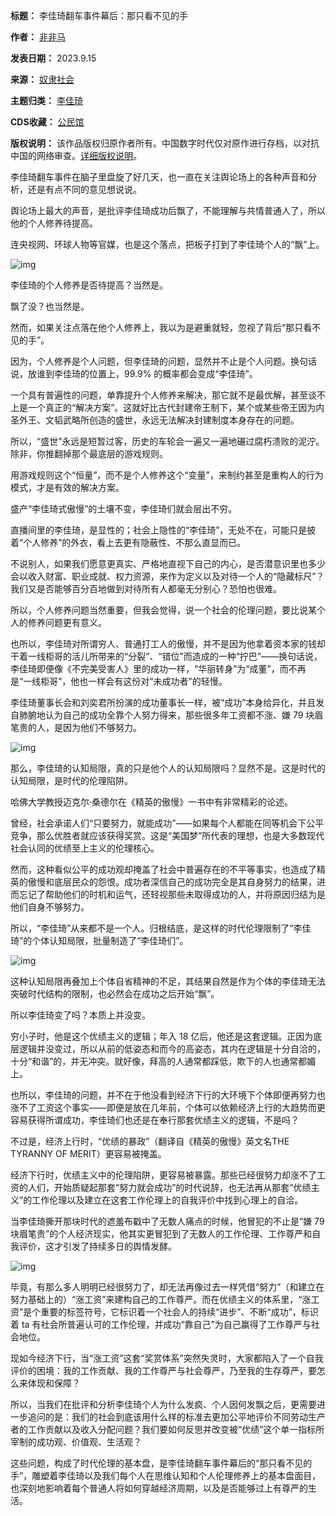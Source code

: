 

**标题：** 李佳琦翻车事件幕后：那只看不见的手  

**作者：** [非非马](https://chinadigitaltimes.net/space/奴隶社会)  

**发表日期：** 2023.9.15  

**来源：** [奴隶社会](https://web.archive.org/web/https://mp.weixin.qq.com/s/N2TIWmChyaslDX7K7HN-cQ)  

**主题归类：** [李佳琦](https://chinadigitaltimes.net/space/李佳琦)  

**CDS收藏：** [公民馆](https://chinadigitaltimes.net/space/%E5%85%AC%E6%B0%91%E9%A6%86)  

**版权说明：** 该作品版权归原作者所有。中国数字时代仅对原作进行存档，以对抗中国的网络审查。[详细版权说明](https://chinadigitaltimes.net/chinese/copyright)。


李佳琦翻车事件在脑子里盘旋了好几天，也一直在关注舆论场上的各种声音和分析，还是有点不同的意见想说说。 


舆论场上最大的声音，是批评李佳琦成功后飘了，不能理解与共情普通人了，所以他的个人修养待提高。


连央视网、环球人物等官媒，也是这个落点，把板子打到了李佳琦个人的“飘”上。


![img](https://chinadigitaltimes.net/chinese/files/2023/09/post-700296-6507256ca149f.)


李佳琦的个人修养是否待提高？当然是。


飘了没？也当然是。


然而，如果关注点落在他个人修养上，我以为是避重就轻，忽视了背后“那只看不见的手”。


因为，个人修养是个人问题，但李佳琦的问题，显然并不止是个人问题。换句话说，放谁到李佳琦的位置上，99.9% 的概率都会变成“李佳琦”。


一个具有普遍性的问题，单靠提升个人修养来解决，那它就不是最优解，甚至谈不上是一个真正的“解决方案”。这就好比古代封建帝王制下，某个或某些帝王因为内圣外王、文韬武略所创造的盛世，永远无法解决封建制度本身存在的问题。


所以，“盛世”永远是短暂过客，历史的车轮会一遍又一遍地碾过腐朽溃败的泥泞。除非，你推翻掉那个最底层的游戏规则。


用游戏规则这个“恒量”，而不是个人修养这个“变量”，来制约甚至是重构人的行为模式，才是有效的解决方案。


盛产“李佳琦式傲慢”的土壤不变，李佳琦们就会层出不穷。


直播间里的李佳琦，是显性的；社会上隐性的“李佳琦”，无处不在，可能只是披着“个人修养”的外衣，看上去更有隐蔽性、不那么直显而已。


不说别人，如果我们愿意更真实、严格地直视下自己的内心，是否潜意识里也多少会以收入财富、职业成就、权力资源，来作为定义以及对待一个人的“隐藏标尺”？我们又是否能够百分百地做到对待所有人都毫无分别心？恐怕也很难。


所以，个人修养问题当然重要，但我会觉得，说一个社会的伦理问题，要比说某个人的修养问题更有意义。


也所以，李佳琦对所谓穷人、普通打工人的傲慢，并不是因为他拿着资本家的钱却干着一线柜哥的活儿所带来的“分裂”、“错位”而造成的一种“拧巴”——换句话说，李佳琦即便像《不完美受害人》里的成功一样，“华丽转身”为“成董”，而不再是“一线柜哥”，他也一样会有这份对“未成功者”的轻慢。


李佳琦董事长会和刘奕君所扮演的成功董事长一样，被“成功”本身给异化，并且发自肺腑地认为自己的成功全靠个人努力得来，那些很多年工资都不涨、嫌 79 块眉笔贵的人，是因为他们不够努力。


![img](https://chinadigitaltimes.net/chinese/files/2023/09/post-700296-6507256cbbff7.)


那么，李佳琦的认知局限，真的只是他个人的认知局限吗？显然不是。这是时代的认知局限，是时代的伦理陷阱。


哈佛大学教授迈克尔·桑德尔在《精英的傲慢》一书中有非常精彩的论述。


曾经，社会承诺人们“只要努力，就能成功”⸺如果每个人都能在同等机会下公平竞争，那么优胜者就应该获得奖赏。这是“美国梦”所代表的理想，也是大多数现代社会认同的优绩至上主义的伦理核心。


然而，这种看似公平的成功观却掩盖了社会中普遍存在的不平等事实，也造成了精英的傲慢和底层民众的怨恨。成功者深信自己的成功完全是其自身努力的结果，进而忘记了帮助他们的时机和运气，还轻视那些未取得成功的人，并将原因归结为是他们自身不够努力。 


所以，“李佳琦”从来都不是一个人。归根结底，是这样的时代伦理限制了“李佳琦”的个体认知局限，批量制造了“李佳琦们”。


![img](https://chinadigitaltimes.net/chinese/files/2023/09/post-700296-6507256cd89bb.png)


这种认知局限再叠加上个体自省精神的不足，其结果自然是作为个体的李佳琦无法突破时代结构的限制，也必然会在成功之后开始“飘”。


所以李佳琦变了吗？本质上并没变。


穷小子时，他是这个优绩主义的逻辑；年入 18 亿后，他还是这套逻辑。正因为底层逻辑并没变过，所以从前的低姿态和而今的高姿态，其内在逻辑是十分自洽的，十分“和谐”的，并无冲突。就好像，拜高的人通常都踩低，欺下的人也通常都媚上。


也所以，李佳琦的问题，并不在于他没看到经济下行的大环境下个体即便再努力也涨不了工资这个事实——即便是放在几年前，个体可以依赖经济上行的大趋势而更容易获得所谓成功，李佳琦们也还是在奉行那套优绩主义的逻辑，不是吗？


不过是，经济上行时，“优绩的暴政”（翻译自《精英的傲慢》英文名THE TYRANNY OF MERIT）更容易被掩盖。


经济下行时，优绩主义中的伦理陷阱，更容易被暴露。那些已经很努力却涨不了工资的人们，开始质疑起那套“努力就会成功”的时代说辞，也无法再从那套“优绩主义”的工作伦理以及建立在这套工作伦理上的自我评价中找到心理上的自洽。


当李佳琦撕开那块时代的遮羞布戳中了无数人痛点的时候，他冒犯的不止是“嫌 79 块眉笔贵”的个人经济现实，他其实更冒犯到了无数人的工作伦理、工作尊严和自我评价，这才引发了持续多日的舆情发酵。


![img](https://chinadigitaltimes.net/chinese/files/2023/09/post-700296-6507256cefef2.)


毕竟，有那么多人明明已经很努力了，却无法再像过去一样凭借“努力”（和建立在努力基础上的）“涨工资”来建构自己的工作尊严。而在优绩主义的体系里，“涨工资”是个重要的标签符号，它标识着一个社会人的持续“进步”、不断“成功”，标识着 ta 有社会所普遍认可的工作伦理，并成功“靠自己”为自己赢得了工作尊严与社会地位。


现如今经济下行，当“涨工资”这套“奖赏体系”突然失灵时，大家都陷入了一个自我评价的困境：我的工作贡献、我的工作尊严与社会尊严，乃至我的生存尊严，要怎么来体现和保障？


所以，当我们在批评和分析李佳琦个人为什么发疯、个人因何发飘之后，更需要进一步追问的是：我们的社会到底该用什么样的标准去更加公平地评价不同劳动生产者的工作贡献以及收入分配问题？我们要如何反思并改变被“优绩”这个单一指标所宰制的成功观、价值观、生活观？


这些问题，构成了时代伦理的基本盘，是李佳琦翻车事件幕后的“那只看不见的手”，雕塑着李佳琦以及我们每个人在思维认知和个人伦理修养上的基本盘面目，也深刻地影响着每个普通人将如何穿越经济周期，以及是否能够过上有尊严的生活。

